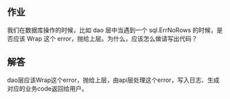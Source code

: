 ## 作业

我们在数据库操作的时候，比如 dao 层中当遇到一个 sql.ErrNoRows 的时候，是否应该 Wrap 这个 error，抛给上层。为什么，应该怎么做请写出代码？

## 解答
dao层应该Wrap这个error，抛给上层，由api层处理这个error，写入日志、生成对应的业务code返回给用户。